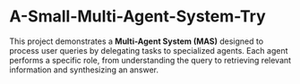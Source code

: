 # A-Small-Multi-Agent-System-Try
This project demonstrates a **Multi-Agent System (MAS)** designed to process user queries by delegating tasks to specialized agents. Each agent performs a specific role, from understanding the query to retrieving relevant information and synthesizing an answer.
